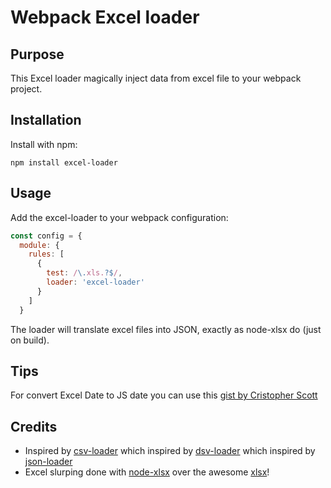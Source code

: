 # Webpack Excel loader

## Purpose
This Excel loader magically inject data from excel file to your webpack project.

## Installation

Install with npm:

```
npm install excel-loader
```

## Usage

Add the excel-loader to your webpack configuration:

``` javascript
const config = {
  module: {
    rules: [
      {
        test: /\.xls.?$/,
        loader: 'excel-loader'
      }
    ]
  }
```

The loader will translate excel files into JSON, exactly as node-xlsx do (just on build).

## Tips

For convert Excel Date to JS date you can use this [gist by Cristopher Scott](https://gist.github.com/christopherscott/2782634)


## Credits

* Inspired by [csv-loader](https://github.com/theplatapi/csv-loader) which inspired by [dsv-loader](https://github.com/wbkd/dsv-loader) which inspired by [json-loader](https://github.com/webpack-contrib/json-loader)
* Excel slurping done with [node-xlsx](https://github.com/mgcrea/node-xlsx) over the awesome [xlsx](https://github.com/SheetJS/js-xlsx)!

[npm-url]: https://npmjs.com/package/excel-loader